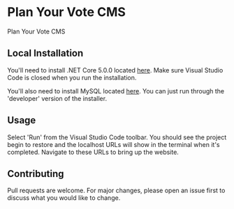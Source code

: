 # Plan Your Vote CMS

Plan Your Vote CMS 

## Local Installation

You'll need to install .NET Core 5.0.0 located [here](https://dotnet.microsoft.com/en-us/download/dotnet/5.0). Make sure Visual Studio Code is closed when you run the installation.

You'll also need to install MySQL located [here](https://dev.mysql.com/downloads/installer/). You can just run through the 'developer' version of the installer. 

## Usage

Select 'Run' from the Visual Studio Code toolbar. You should see the project begin to restore and the localhost URLs will show in the terminal when it's completed. Navigate to these URLs to bring up the website.

## Contributing
Pull requests are welcome. For major changes, please open an issue first to discuss what you would like to change.
